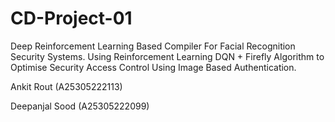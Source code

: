 # CD-Project-01
Deep Reinforcement Learning Based Compiler For Facial Recognition Security Systems. Using Reinforcement Learning DQN + Firefly Algorithm to Optimise Security Access Control Using Image Based Authentication.

Ankit Rout (A25305222113)

Deepanjal Sood (A25305222099)
